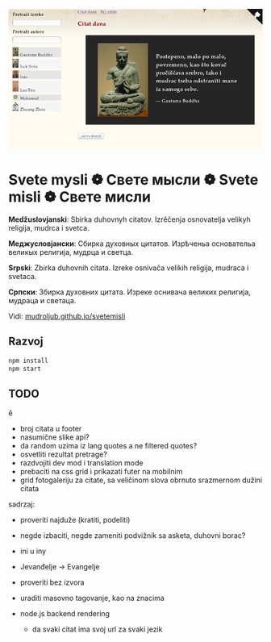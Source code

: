 [![Svete misli](screen.png)](https://mudroljub.github.io/svetemisli)

# Svete mysli ❁ Свете мысли ❁ Svete misli ❁ Свете мисли

**Medžuslovjanski**: Sbirka duhovnyh citatov. Izrěčenja osnovatelja velikyh religija, mudrca i svetca.

**Меджусловјански**: Сбирка духовных цитатов. Изрѣченьа основательа великых религија, мудрца и светца.

**Srpski**: Zbirka duhovnih citata. Izreke osnivača velikih religija, mudraca i svetaca.

**Српски**: Збирка духовних цитата. Изреке оснивача великих религија, мудраца и светаца.

Vidi: [mudroljub.github.io/svetemisli](https://mudroljub.github.io/svetemisli)

## Razvoj

```
npm install
npm start
```

## TODO

ě

- broj citata u footer
- nasumične slike api?
- da random uzima iz lang quotes a ne filtered quotes?
- osvetliti rezultat pretrage?
- razdvojiti dev mod i translation mode
- prebaciti na css grid i prikazati futer na mobilnim
- grid fotogaleriju za citate, sa veličinom slova obrnuto srazmernom dužini citata

sadrzaj:
- proveriti najduže (kratiti, podeliti)
- negde izbaciti, negde zameniti podvižnik sa asketa, duhovni borac?
- ini u iny
- Jevanđelje -> Evangelje
- proveriti bez izvora
- uraditi masovno tagovanje, kao na znacima

- node.js backend rendering
  - da svaki citat ima svoj url za svaki jezik
